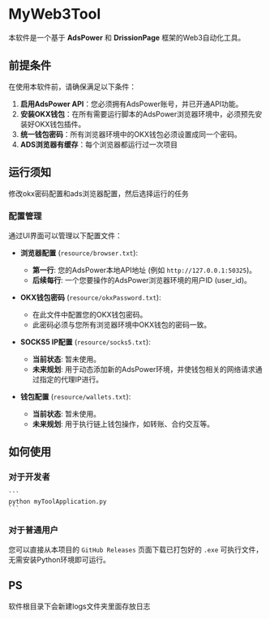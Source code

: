 # MyWeb3Tool

本软件是一个基于 **AdsPower** 和 **DrissionPage** 框架的Web3自动化工具。

## 前提条件

在使用本软件前，请确保满足以下条件：

1.  **启用AdsPower API**：您必须拥有AdsPower账号，并已开通API功能。
2.  **安装OKX钱包**：在所有需要运行脚本的AdsPower浏览器环境中，必须预先安装好OKX钱包插件。
3.  **统一钱包密码**：所有浏览器环境中的OKX钱包必须设置成同一个密码。
4.  **ADS浏览器有缓存**：每个浏览器都运行过一次项目

## 运行须知

修改okx密码配置和ads浏览器配置，然后选择运行的任务

### 配置管理

通过UI界面可以管理以下配置文件：

*   **浏览器配置** (`resource/browser.txt`):
    *   **第一行**: 您的AdsPower本地API地址 (例如 `http://127.0.0.1:50325`)。
    *   **后续每行**: 一个您要操作的AdsPower浏览器环境的用户ID (user_id)。

*   **OKX钱包密码** (`resource/okxPassword.txt`):
    *   在此文件中配置您的OKX钱包密码。
    *   此密码必须与您所有浏览器环境中OKX钱包的密码一致。
    
*   **SOCKS5 IP配置** (`resource/socks5.txt`):
    *   **当前状态**: 暂未使用。
    *   **未来规划**: 用于动态添加新的AdsPower环境，并使钱包相关的网络请求通过指定的代理IP进行。

*   **钱包配置** (`resource/wallets.txt`):
    *   **当前状态**: 暂未使用。
    *   **未来规划**: 用于执行链上钱包操作，如转账、合约交互等。

## 如何使用

### 对于开发者

    ```
    python myToolApplication.py
    ```

### 对于普通用户

您可以直接从本项目的 `GitHub Releases` 页面下载已打包好的 `.exe` 可执行文件，无需安装Python环境即可运行。

## PS
软件根目录下会新建logs文件夹里面存放日志

